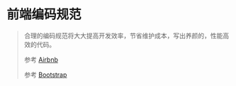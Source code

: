 # 前端编码规范

> 合理的编码规范将大大提高开发效率，节省维护成本，写出养颜的，性能高效的代码。
>
> 参考 [Airbnb ](https://github.com/airbnb/javascript)
>
> 参考 [Bootstrap](http://codeguide.bootcss.com/)




















